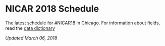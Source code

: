# NICAR 2018 Schedule
The latest schedule for [#NICAR18](https://twitter.com/hashtag/NICAR18?src=hash) in Chicago. For information about fields, read the [data dictionary](https://github.com/ireapps/nicar-2018-schedule/blob/master/DATA_DICTIONARY.md)

*Updated March 06, 2018*
